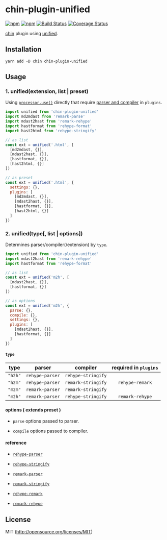 # chin-plugin-unified

[![npm](https://img.shields.io/npm/v/chin-plugin-unified.svg?style=flat-square)](https://www.npmjs.com/package/chin-plugin-unified)
[![npm](https://img.shields.io/npm/dm/chin-plugin-unified.svg?style=flat-square)](https://www.npmjs.com/package/chin-plugin-unified)
[![Build Status](https://img.shields.io/travis/kthjm/chin-plugin-unified.svg?style=flat-square)](https://travis-ci.org/kthjm/chin-plugin-unified)
[![Coverage Status](https://img.shields.io/codecov/c/github/kthjm/chin-plugin-unified.svg?style=flat-square)](https://codecov.io/github/kthjm/chin-plugin-unified)

[chin](https://github.com/kthjm/chin) plugin using [unified](https://github.com/unifiedjs/unified).

## Installation
```shell
yarn add -D chin chin-plugin-unified
```

## Usage

### 1. unified(extension, list | preset)

Using [`processor.use()`](https://github.com/unifiedjs/unified#processoruseplugin-options) directly that require [parser and compiler](https://github.com/unifiedjs/unified#description) in `plugins`.

```js
import unified from 'chin-plugin-unified'
import md2mdast from 'remark-parse'
import mdast2hast from 'remark-rehype'
import hastformat from 'rehype-format'
import hast2html from 'rehype-stringify'

// as list
const ext = unified('.html', [
  [md2mdast, {}],
  [mdast2hast, {}],
  [hastformat, {}],
  [hast2html, {}]
])

// as preset
const ext = unified('.html', {
  settings: {},
  plugins: [
    [md2mdast, {}],
    [mdast2hast, {}],
    [hastformat, {}],
    [hast2html, {}]
  ]
})
```

### 2. unified(type[, list | options])

Determines parser/compiler(/extension) by `type`.

```js
import unified from 'chin-plugin-unified'
import mdast2hast from 'remark-rehype'
import hastformat from 'rehype-format'

// as list
const ext = unified('m2h', [
  [mdast2hast, {}],
  [hastformat, {}]
])

// as options
const ext = unified('m2h', {
  parse: {},
  compile: {},
  settings: {},
  plugins: [
    [mdast2hast, {}],
    [hastformat, {}]
  ]
})
```

#### `type`

|type|parser|compiler|required in `plugins`|
|:-:|:-:|:-:|:-:|
|`"h2h"`|`rehype-parser`|`rehype-stringify`||
|`"h2m"`|`rehype-parser`|`remark-stringify`|`rehype-remark`|
|`"m2m"`|`remark-parser`|`remark-stringify`||
|`"m2h"`|`remark-parser`|`rehype-stringify`|`remark-rehype`|

#### options ( extends preset )

- `parse` options passed to parser.

- `compile` options passed to compiler.

<!-- - `plugins` transformers as plugin | list | preset. -->

#### reference
- [`rehype-parser`](https://github.com/rehypejs/rehype/tree/master/packages/rehype-parse)

- [`rehype-stringify`](https://github.com/rehypejs/rehype/tree/master/packages/rehype-stringify)

- [`remark-parser`](https://github.com/remarkjs/remark/tree/master/packages/remark-parse)

- [`remark-stringify`](https://github.com/remarkjs/remark/tree/master/packages/remark-stringify)

- [`rehype-remark`](https://github.com/rehypejs/rehype-remark)

- [`remark-rehype`](https://github.com/remarkjs/remark-rehype)

## License
MIT (http://opensource.org/licenses/MIT)
